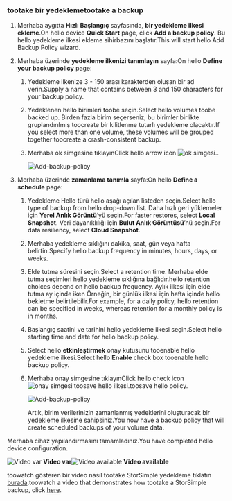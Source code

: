 <!--author=alkohli last changed: 9/17/15-->

### <a name="tootake-a-backup"></a><span data-ttu-id="24fc6-101">tootake bir yedekleme</span><span class="sxs-lookup"><span data-stu-id="24fc6-101">tootake a backup</span></span>
1. <span data-ttu-id="24fc6-102">Merhaba aygıtta **Hızlı Başlangıç** sayfasında, **bir yedekleme ilkesi ekleme**.</span><span class="sxs-lookup"><span data-stu-id="24fc6-102">On hello device **Quick Start** page, click **Add a backup policy**.</span></span> <span data-ttu-id="24fc6-103">Bu hello yedekleme ilkesi ekleme sihirbazını başlatır.</span><span class="sxs-lookup"><span data-stu-id="24fc6-103">This will start hello Add Backup Policy wizard.</span></span> 
2. <span data-ttu-id="24fc6-104">Merhaba üzerinde **yedekleme ilkenizi tanımlayın** sayfa:</span><span class="sxs-lookup"><span data-stu-id="24fc6-104">On hello **Define your backup policy** page:</span></span>
   
   1. <span data-ttu-id="24fc6-105">Yedekleme ilkenize 3 - 150 arası karakterden oluşan bir ad verin.</span><span class="sxs-lookup"><span data-stu-id="24fc6-105">Supply a name that contains between 3 and 150 characters for your backup policy.</span></span>
   2. <span data-ttu-id="24fc6-106">Yedeklenen hello birimleri toobe seçin.</span><span class="sxs-lookup"><span data-stu-id="24fc6-106">Select hello volumes toobe backed up.</span></span> <span data-ttu-id="24fc6-107">Birden fazla birim seçerseniz, bu birimler birlikte gruplandırılmış toocreate bir kilitlenme tutarlı yedekleme olacaktır.</span><span class="sxs-lookup"><span data-stu-id="24fc6-107">If you select more than one volume, these volumes will be grouped together toocreate a crash-consistent backup.</span></span>
   3. <span data-ttu-id="24fc6-108">Merhaba ok simgesine tıklayın</span><span class="sxs-lookup"><span data-stu-id="24fc6-108">Click hello arrow icon</span></span> ![ok simgesi](./media/storsimple-take-backup/HCS_ArrowIcon-include.png)<span data-ttu-id="24fc6-110">.</span><span class="sxs-lookup"><span data-stu-id="24fc6-110">.</span></span> 
      
      ![Add-backup-policy](./media/storsimple-take-backup/HCS_AddBackupPolicyWizard1M-include.png)
3. <span data-ttu-id="24fc6-112">Merhaba üzerinde **zamanlama tanımla** sayfa:</span><span class="sxs-lookup"><span data-stu-id="24fc6-112">On hello **Define a schedule** page:</span></span>
   
   1. <span data-ttu-id="24fc6-113">Yedekleme Hello türü hello aşağı açılan listeden seçin.</span><span class="sxs-lookup"><span data-stu-id="24fc6-113">Select hello type of backup from hello drop-down list.</span></span> <span data-ttu-id="24fc6-114">Daha hızlı geri yüklemeler için **Yerel Anlık Görüntü**’yü seçin.</span><span class="sxs-lookup"><span data-stu-id="24fc6-114">For faster restores, select **Local Snapshot**.</span></span> <span data-ttu-id="24fc6-115">Veri dayanıklılığı için **Bulut Anlık Görüntüsü**’nü seçin.</span><span class="sxs-lookup"><span data-stu-id="24fc6-115">For data resiliency, select **Cloud Snapshot**.</span></span>
   2. <span data-ttu-id="24fc6-116">Merhaba yedekleme sıklığını dakika, saat, gün veya hafta belirtin.</span><span class="sxs-lookup"><span data-stu-id="24fc6-116">Specify hello backup frequency in minutes, hours, days, or weeks.</span></span>
   3. <span data-ttu-id="24fc6-117">Elde tutma süresini seçin.</span><span class="sxs-lookup"><span data-stu-id="24fc6-117">Select a retention time.</span></span> <span data-ttu-id="24fc6-118">Merhaba elde tutma seçimleri hello yedekleme sıklığına bağlıdır.</span><span class="sxs-lookup"><span data-stu-id="24fc6-118">hello retention choices depend on hello backup frequency.</span></span> <span data-ttu-id="24fc6-119">Aylık ilkesi için elde tutma ay içinde iken Örneğin, bir günlük ilkesi için hafta içinde hello bekletme belirtilebilir.</span><span class="sxs-lookup"><span data-stu-id="24fc6-119">For example, for a daily policy, hello retention can be specified in weeks, whereas retention for a monthly policy is in months.</span></span>
   4. <span data-ttu-id="24fc6-120">Başlangıç saatini ve tarihini hello yedekleme ilkesi seçin.</span><span class="sxs-lookup"><span data-stu-id="24fc6-120">Select hello starting time and date for hello backup policy.</span></span>
   5. <span data-ttu-id="24fc6-121">Select hello **etkinleştirmek** onay kutusunu tooenable hello yedekleme ilkesi.</span><span class="sxs-lookup"><span data-stu-id="24fc6-121">Select hello **Enable** check box tooenable hello backup policy.</span></span> 
   6. <span data-ttu-id="24fc6-122">Merhaba onay simgesine tıklayın</span><span class="sxs-lookup"><span data-stu-id="24fc6-122">Click hello check icon</span></span> ![onay simgesi](./media/storsimple-take-backup/HCS_CheckIcon-include.png) <span data-ttu-id="24fc6-124">toosave hello ilkesi.</span><span class="sxs-lookup"><span data-stu-id="24fc6-124">toosave hello policy.</span></span>
      
      ![Add-backup-policy](./media/storsimple-take-backup/HCS_AddBackupPolicyWizard2M-include.png)
      
      <span data-ttu-id="24fc6-126">Artık, birim verilerinizin zamanlanmış yedeklerini oluşturacak bir yedekleme ilkesine sahipsiniz.</span><span class="sxs-lookup"><span data-stu-id="24fc6-126">You now have a backup policy that will create scheduled backups of your volume data.</span></span>

<span data-ttu-id="24fc6-127">Merhaba cihaz yapılandırmasını tamamladınız.</span><span class="sxs-lookup"><span data-stu-id="24fc6-127">You have completed hello device configuration.</span></span> 

<span data-ttu-id="24fc6-128">![Video var](./media/storsimple-take-backup/Video_icon.png) **Video var**</span><span class="sxs-lookup"><span data-stu-id="24fc6-128">![Video available](./media/storsimple-take-backup/Video_icon.png) **Video available**</span></span>

<span data-ttu-id="24fc6-129">toowatch gösteren bir video nasıl tootake StorSimple yedekleme tıklatın [burada](https://azure.microsoft.com/documentation/videos/take-a-storsimple-backup/).</span><span class="sxs-lookup"><span data-stu-id="24fc6-129">toowatch a video that demonstrates how tootake a StorSimple backup, click [here](https://azure.microsoft.com/documentation/videos/take-a-storsimple-backup/).</span></span>

